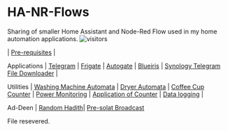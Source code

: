 # HA-NR-Flows
Sharing of smaller Home Assistant and Node-Red Flow used in my home automation applications. ![visitors](https://visitor-badge.glitch.me/badge?page_id=anas-ivs.ha-nr-flows.visitor-badge)

| [Pre-requisites](#Pre) |

Applications | [Telegram](#Telegram) | [Frigate](#Frigate) | [Autogate](#Autogate) | [Blueiris](#Blueiris) | [Synology Telegram File Downloader](#Synology) | 

Utilities | [Washing Machine Automata](#washing-machine) | [Dryer Automata](#dryer) | [Coffee Cup Counter](#coffee-cups) |  [Power Monitoring](#Power_Monitoring}) | [Application of Counter](#Application_counter}) | [Data logging](#data_logging}) |

Ad-Deen | [Random Hadith](#Random_Hadith)| [Pre-solat Broadcast](#pre-solat-broadcast)


File resevered.
